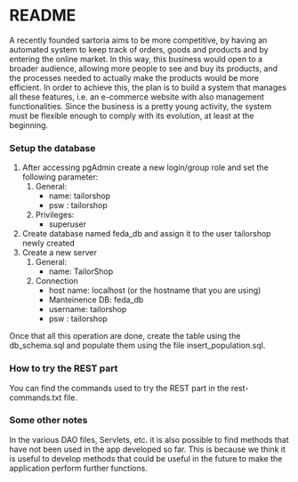 # README #

A recently founded sartoria aims to be more competitive, by having an automated system to keep track of orders, goods and products and by entering the online market. In this way, this business would open to a broader audience, allowing more people to see and buy its products, and the processes needed to actually make the products would be more efficient.
In order to achieve this, the plan is to build a system that manages all these features, i.e. an e-commerce website with also management functionalities. Since the business is a pretty young activity, the system must be flexible enough to comply with its evolution, at least at the beginning.

### Setup the database ###
1.  After accessing pgAdmin create a new login/group role and set the following parameter:
	1. General:	
		- name: tailorshop
		- psw : tailorshop
	2. Privileges:
		- superuser
2. Create database named feda_db and assign it to the user tailorshop newly created
3. Create a new server
	1. General: 
		- name: TailorShop
	2. Connection
		- host name: localhost (or the hostname that you are using)
		- Manteinence DB: feda_db
		- username: tailorshop
		- psw : tailorshop

Once that all this operation are done, create the table using the db_schema.sql and populate them using the file insert_population.sql.


### How to try the REST part ###
You can find the commands used to try the REST part in the rest-commands.txt file.

### Some other notes ###
In the various DAO files, Servlets, etc. it is also possible to find methods that have not been used in the app developed so far. This is because we think it is useful to develop methods that could be useful in the future to make the application perform further functions. 
